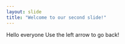 ```yaml
---
layout: slide
title: "Welcome to our second slide!"
---
```

Hello everyone
Use the left arrow to go back!

